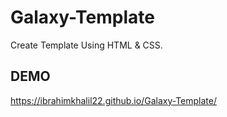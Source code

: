 # Galaxy-Template
Create Template Using HTML &amp; CSS.

## DEMO
https://ibrahimkhalil22.github.io/Galaxy-Template/
